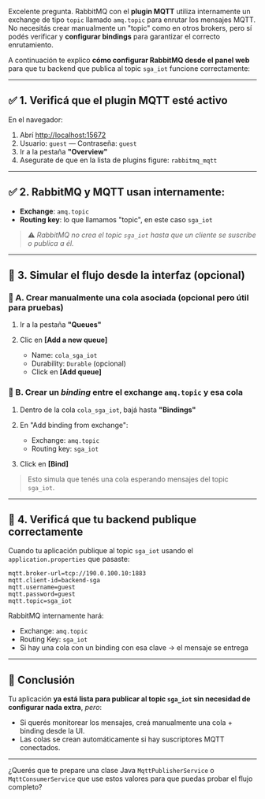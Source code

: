 Excelente pregunta. RabbitMQ con el **plugin MQTT** utiliza internamente un exchange de tipo `topic` llamado `amq.topic` para enrutar los mensajes MQTT. No necesitás crear manualmente un "topic" como en otros brokers, pero sí podés verificar y **configurar bindings** para garantizar el correcto enrutamiento.

A continuación te explico **cómo configurar RabbitMQ desde el panel web** para que tu backend que publica al topic `sga_iot` funcione correctamente:

---

## ✅ 1. Verificá que el plugin MQTT esté activo

En el navegador:

1. Abrí [http://localhost:15672](http://localhost:15672)
2. Usuario: `guest` — Contraseña: `guest`
3. Ir a la pestaña **"Overview"**
4. Asegurate de que en la lista de plugins figure: `rabbitmq_mqtt`

---

## ✅ 2. RabbitMQ y MQTT usan internamente:

* **Exchange**: `amq.topic`
* **Routing key**: lo que llamamos "topic", en este caso `sga_iot`

> ⚠️ *RabbitMQ no crea el topic `sga_iot` hasta que un cliente se suscribe o publica a él.*

---

## 🔁 3. Simular el flujo desde la interfaz (opcional)

### 🔸 A. Crear manualmente una cola asociada (opcional pero útil para pruebas)

1. Ir a la pestaña **"Queues"**
2. Clic en **\[Add a new queue]**

   * Name: `cola_sga_iot`
   * Durability: `Durable` (opcional)
   * Click en **\[Add queue]**

### 🔸 B. Crear un *binding* entre el exchange `amq.topic` y esa cola

1. Dentro de la cola `cola_sga_iot`, bajá hasta **"Bindings"**
2. En "Add binding from exchange":

   * Exchange: `amq.topic`
   * Routing key: `sga_iot`
3. Click en **\[Bind]**

> Esto simula que tenés una cola esperando mensajes del topic `sga_iot`.

---

## 🧪 4. Verificá que tu backend publique correctamente

Cuando tu aplicación publique al topic `sga_iot` usando el `application.properties` que pasaste:

```properties
mqtt.broker-url=tcp://190.0.100.10:1883
mqtt.client-id=backend-sga
mqtt.username=guest
mqtt.password=guest
mqtt.topic=sga_iot
```

RabbitMQ internamente hará:

* Exchange: `amq.topic`
* Routing Key: `sga_iot`
* Si hay una cola con un binding con esa clave → el mensaje se entrega

---

## 📌 Conclusión

Tu aplicación **ya está lista para publicar al topic `sga_iot` sin necesidad de configurar nada extra**, *pero*:

* Si querés monitorear los mensajes, creá manualmente una cola + binding desde la UI.
* Las colas se crean automáticamente si hay suscriptores MQTT conectados.

---

¿Querés que te prepare una clase Java `MqttPublisherService` o `MqttConsumerService` que use estos valores para que puedas probar el flujo completo?
